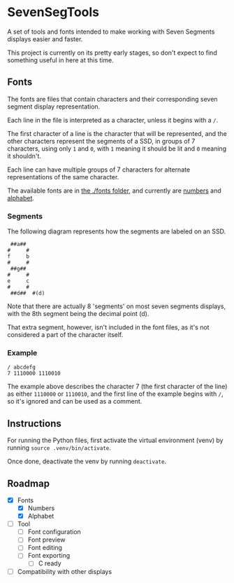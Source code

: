 # SevenSegTools
A set of tools and fonts intended to make working with Seven Segments displays easier and faster.

This project is currently on its pretty early stages, so don't expect to find something useful in here at this time.

## Fonts
The fonts are files that contain characters and their corresponding seven segment display representation.

Each line in the file is interpreted as a character, unless it begins with a `/`.

The first character of a line is the character that will be represented, and the other characters represent the segments of a SSD, in groups of 7 characters, using only `1` and `0`, with `1` meaning it should be lit and `0` meaning it shouldn't.

Each line can have multiple groups of 7 characters for alternate representations of the same character.

The available fonts are in [the ./fonts folder](fonts), and currently are [numbers](fonts/numbers) and [alphabet](fonts/alphabet).

### Segments
The following diagram represents how the segments are labeled on an SSD.

```
 ##a##
#     #
f     b
#     #
 ##g##
#     #
e     c
#     #
 ##d##  #(d)
```

Note that there are actually 8 'segments' on most seven segments displays, with the 8th segment being the decimal point (d).

That extra segment, however, isn't included in the font files, as it's not considered a part of the character itself.

### Example
```
/ abcdefg
7 1110000 1110010
```

The example above describes the character 7 (the first character of the line) as either `1110000` or `1110010`, and the first line of the example begins with `/`, so it's ignored and can be used as a comment.

## Instructions
For running the Python files, first activate the virtual environment (venv) by running `source .venv/bin/activate`.

Once done, deactivate the venv by running `deactivate`.

## Roadmap
- [x] Fonts
  - [x] Numbers
  - [x] Alphabet
- [ ] Tool
  - [ ] Font configuration
  - [ ] Font preview
  - [ ] Font editing
  - [ ] Font exporting
    - [ ] C ready
- [ ] Compatibility with other displays
